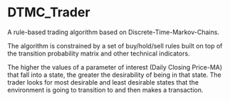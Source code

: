 # DTMC_Trader

A rule-based trading algorithm based on Discrete-Time-Markov-Chains. 

The algorithm is constrained by a set of buy/hold/sell rules built on top of the transition probability matrix and other technical indicators.

The higher the values of a parameter of interest (Daily Closing Price-MA) that fall into a state, the greater the desirability of being in that state. The trader looks for most desirable and least desirable states that the environment is going to transition to and then makes a transaction.

